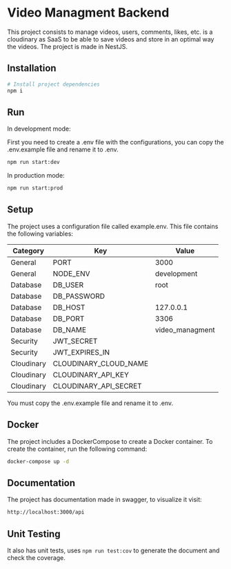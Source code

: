 # Video Managment Backend
This project consists to manage videos, users, comments, likes, etc. is a cloudinary as SaaS to be able to save videos and store in an optimal way the videos. The project is made in NestJS.

## Installation
```bash
# Install project dependencies
npm i
```

## Run
In development mode:

First you need to create a .env file with the configurations, you can copy the .env.example file and rename it to .env.

```bash
npm run start:dev
```
In production mode:
```bash
npm run start:prod
```

## Setup
The project uses a configuration file called example.env. This file contains the following variables:

| Category | Key | Value |
| --- | --- | --- |
| General | PORT | 3000 |
| General | NODE_ENV | development |
| Database | DB_USER | root |
| Database | DB_PASSWORD |  |
| Database | DB_HOST | 127.0.0.1 |
| Database | DB_PORT | 3306 |
| Database | DB_NAME | video_managment |
| Security | JWT_SECRET |  |
| Security | JWT_EXPIRES_IN |  |
| Cloudinary | CLOUDINARY_CLOUD_NAME |  |
| Cloudinary | CLOUDINARY_API_KEY |  |
| Cloudinary | CLOUDINARY_API_SECRET |  |


You must copy the .env.example file and rename it to .env.

## Docker
The project includes a DockerCompose to create a Docker container. To create the container, run the following command:

```bash
docker-compose up -d
```

## Documentation
The project has documentation made in swagger, to visualize it visit:

```bash
http://localhost:3000/api
```

## Unit Testing
It also has unit tests, uses `npm run test:cov` to generate the document and check the coverage.